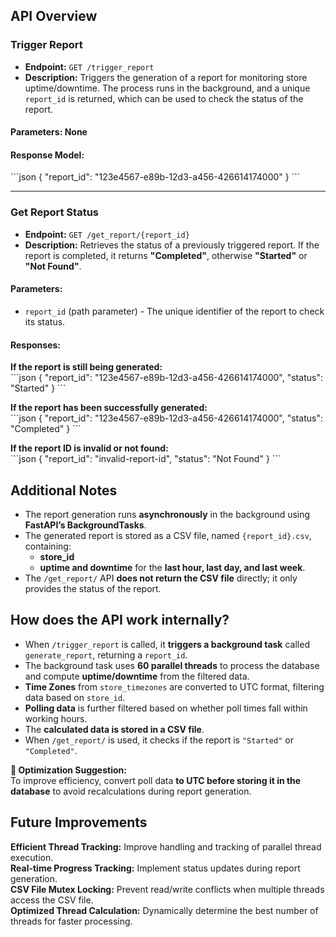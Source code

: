 
## API Overview

### Trigger Report
- **Endpoint:** `GET /trigger_report`
- **Description:** Triggers the generation of a report for monitoring store uptime/downtime. The process runs in the background, and a unique `report_id` is returned, which can be used to check the status of the report.

#### **Parameters:** None  
#### **Response Model:**  
\`\`\`json
{
    "report_id": "123e4567-e89b-12d3-a456-426614174000"
}
\`\`\`

---

###  Get Report Status
- **Endpoint:** `GET /get_report/{report_id}`
- **Description:** Retrieves the status of a previously triggered report. If the report is completed, it returns **"Completed"**, otherwise **"Started"** or **"Not Found"**.

#### **Parameters:**  
- `report_id` (path parameter) - The unique identifier of the report to check its status.

#### **Responses:**
**If the report is still being generated:**  
\`\`\`json
{
    "report_id": "123e4567-e89b-12d3-a456-426614174000",
    "status": "Started"
}
\`\`\`

**If the report has been successfully generated:**  
\`\`\`json
{
    "report_id": "123e4567-e89b-12d3-a456-426614174000",
    "status": "Completed"
}
\`\`\`

**If the report ID is invalid or not found:**  
\`\`\`json
{
    "report_id": "invalid-report-id",
    "status": "Not Found"
}
\`\`\`



## Additional Notes
- The report generation runs **asynchronously** in the background using **FastAPI’s BackgroundTasks**.
- The generated report is stored as a CSV file, named `{report_id}.csv`, containing:
  - **store_id**
  - **uptime and downtime** for the **last hour, last day, and last week**.
- The `/get_report/` API **does not return the CSV file** directly; it only provides the status of the report.



## How does the API work internally?  
- When `/trigger_report` is called, it **triggers a background task** called `generate_report`, returning a `report_id`.  
- The background task uses **60 parallel threads** to process the database and compute **uptime/downtime** from the filtered data.  
- **Time Zones** from `store_timezones` are converted to UTC format, filtering data based on `store_id`.  
- **Polling data** is further filtered based on whether poll times fall within working hours.  
- The **calculated data is stored in a CSV file**.  
- When `/get_report/` is used, it checks if the report is `"Started"` or `"Completed"`.  

**🔹 Optimization Suggestion:**  
To improve efficiency, convert poll data **to UTC before storing it in the database** to avoid recalculations during report generation.

## Future Improvements
**Efficient Thread Tracking:** Improve handling and tracking of parallel thread execution.  
**Real-time Progress Tracking:** Implement status updates during report generation.  
**CSV File Mutex Locking:** Prevent read/write conflicts when multiple threads access the CSV file.  
**Optimized Thread Calculation:** Dynamically determine the best number of threads for faster processing.  


